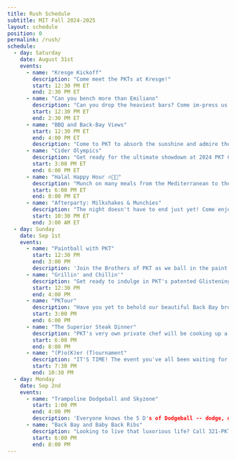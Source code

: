 ```yaml
---
title: Rush Schedule
subtitle: MIT Fall 2024-2025
layout: schedule
position: 0
permalink: /rush/
schedule:
  - day: Saturday
    date: August 31st
    events:
      - name: "Kresge Kickoff"
        description: "Come meet the PKTs at Kresge!"
        start: 12:30 PM ET
        end: 2:30 PM ET
      - name: "Can you bench more than Emiliano"
        description: "Can you drop the heaviest bars? Come im-press us on the bench and win a free fairlife :D"
        start: 12:30 PM ET
        end: 2:30 PM ET
      - name: "BBQ and Back-Bay Views"
        start: 12:30 PM ET
        end: 4:00 PM ET
        description: "Come to PKT to absorb the sunshine and admire the skyline. Meet the brothers, learn more about our community, and have some patented PKT burgers and glizzies at our BBQ and House Tours event!"
      - name: "Cider Olympics"
        description: "Get ready for the ultimate showdown at 2024 PKT Cider Olympics! We're bringing gallons of apple juice and our juiciest brothers to compete in games like pong and stack cup. Team up, face off, and see if you'll win gold (we have real gold medals)."
        start: 3:00 PM ET
        end: 6:00 PM ET
      - name: "Halal Happy Hour 🔥🤤😋"
        description: "Munch on many meals from the Mediterranean to the Middle East. You won't find any pork here - only gyros, goats, and good times with our Greek life 💯💯. Vegetarian Friendly ❗❗"
        start: 6:00 PM ET
        end: 8:00 PM ET
      - name: "Afterparty: Milkshakes & Munchies"
        description: "The night doesn't have to end just yet! Come enjoy some midnight desserts, including milkshakes, brownies, ice cream and cookies. Vibes included -- no purchase necessary."
        start: 10:30 PM ET
        end: 3:00 AM ET
  - day: Sunday
    date: Sep 1st
    events:
      - name: "Paintball with PKT"
        start: 12:30 PM
        end: 3:00 PM
        description: 'Join the Brothers of PKT as we ball in the paint at Boston's premier paintball arena.'
      - name: "Grillin' and Chillin'"
        description: "Get ready to indulge in PKT's patented Glistening Glizzies™️. It's not a hot dog it's a hawt dawg. Some call it the Michael Jordan of BBQ. The Bussin' Burger™️ (Scottie Pippen of BBQ) will also feature."
        start: 12:30 PM 
        end: 4:00 PM 
      - name: "PKTour"
        description: "Have you yet to behold our beautiful Back Bay brownstone? Call 321-PKT-LINE to come see the house and get to know the brothers of PKT."
        start: 3:00 PM 
        end: 6:00 PM 
      - name: "The Superior Steak Dinner"
        description: "PKT's very own private chef will be cooking up a steak dinner fit for royalty right before our annual Poker Tournament!"
        start: 6:00 PM 
        end: 8:00 PM 
      - name: "(P)o(K)er (T)ournament"
        description: "IT'S TIME! The event you've all been waiting for. Call 317-PKT-RIDE for an escort to the OG rush poker tournament. You'll have a chance at winning airpod pros, a brand new speaker, a fitbit, and more."
        start: 7:30 PM 
        end: 10:30 PM
  - day: Monday
    date: Sep 2nd
    events:
      - name: "Trampoline Dodgeball and Skyzone"
        start: 1:00 PM
        end: 4:00 PM
        description: 'Everyone knows the 5 D's of Dodgeball -- dodge, duck, dip, dive and dodge. We're adding in some F's -- fly, flip, fall.'
      - name: "Back Bay and Baby Back Ribs"
        description: "Looking to live that luxorious life? Call 321-PKT-LINE for a personal escort to a Back Bay mansion -- you'll find a gourmet meal waiting for you with michelin star service to boot."
        start: 6:00 PM
        end: 8:00 PM
---
```

